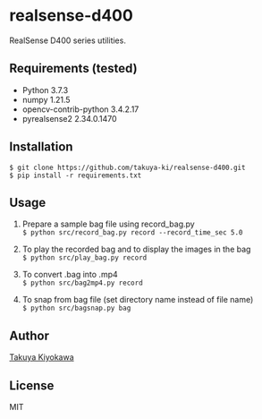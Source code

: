 # realsense-d400

RealSense D400 series utilities.

## Requirements (tested)

- Python 3.7.3
- numpy 1.21.5
- opencv-contrib-python 3.4.2.17
- pyrealsense2 2.34.0.1470

## Installation

	$ git clone https://github.com/takuya-ki/realsense-d400.git
	$ pip install -r requirements.txt

## Usage

1. Prepare a sample bag file using record_bag.py  
`$ python src/record_bag.py record --record_time_sec 5.0`

2. To play the recorded bag and to display the images in the bag  
`$ python src/play_bag.py record`

3. To convert .bag into .mp4  
`$ python src/bag2mp4.py record`

4. To snap from bag file (set directory name instead of file name)  
`$ python src/bagsnap.py bag`

## Author

[Takuya Kiyokawa](https://takuya-ki.github.io/)

## License

MIT
